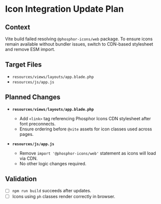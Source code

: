 # Icon Integration Update Plan

## Context
Vite build failed resolving `@phosphor-icons/web` package. To ensure icons remain available without bundler issues, switch to CDN-based stylesheet and remove ESM import.

## Target Files
- `resources/views/layouts/app.blade.php`
- `resources/js/app.js`

## Planned Changes
- **`resources/views/layouts/app.blade.php`**
  - Add `<link>` tag referencing Phosphor Icons CDN stylesheet after font preconnects.
  - Ensure ordering before `@vite` assets for icon classes used across pages.

- **`resources/js/app.js`**
  - Remove `import '@phosphor-icons/web'` statement as icons will load via CDN.
  - No other logic changes required.

## Validation
- [ ] `npm run build` succeeds after updates.
- [ ] Icons using `ph` classes render correctly in browser.
